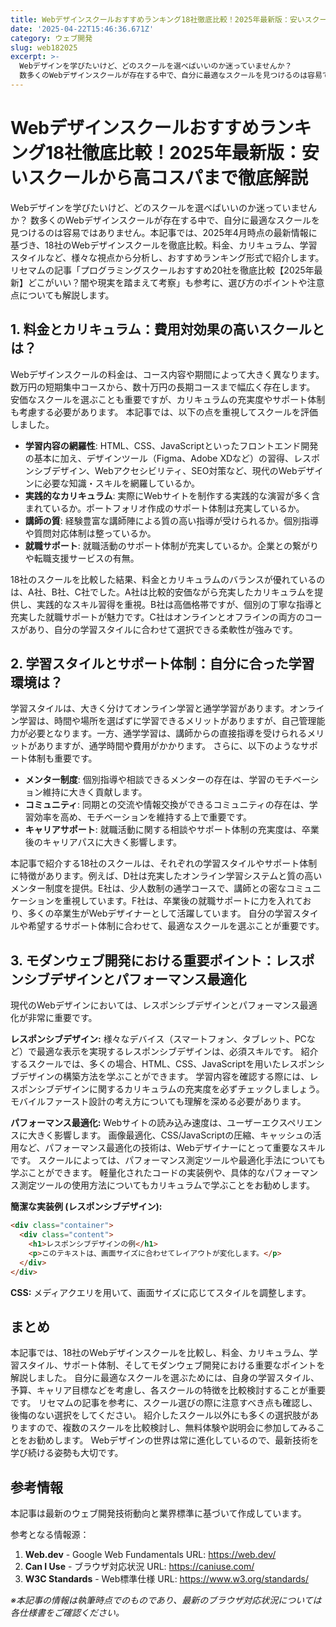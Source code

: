 ```yaml
---
title: Webデザインスクールおすすめランキング18社徹底比較！2025年最新版：安いスクールから高コスパまで徹底解説
date: '2025-04-22T15:46:36.671Z'
category: ウェブ開発
slug: web182025
excerpt: >-
  Webデザインを学びたいけど、どのスクールを選べばいいのか迷っていませんか？ 
  数多くのWebデザインスクールが存在する中で、自分に最適なスクールを見つけるのは容易ではありません。本記事では、2025年4月時点の最新情報に基づき、18社のWebデザインスクールを徹底比較。料金、カリキュラム、学習スタ...
---
```


# Webデザインスクールおすすめランキング18社徹底比較！2025年最新版：安いスクールから高コスパまで徹底解説

Webデザインを学びたいけど、どのスクールを選べばいいのか迷っていませんか？  数多くのWebデザインスクールが存在する中で、自分に最適なスクールを見つけるのは容易ではありません。本記事では、2025年4月時点の最新情報に基づき、18社のWebデザインスクールを徹底比較。料金、カリキュラム、学習スタイルなど、様々な視点から分析し、おすすめランキング形式で紹介します。  リセマムの記事「プログラミングスクールおすすめ20社を徹底比較【2025年最新】どこがいい？闇や現実を踏まえて考察」も参考に、選び方のポイントや注意点についても解説します。


## 1. 料金とカリキュラム：費用対効果の高いスクールとは？

Webデザインスクールの料金は、コース内容や期間によって大きく異なります。数万円の短期集中コースから、数十万円の長期コースまで幅広く存在します。  安価なスクールを選ぶことも重要ですが、カリキュラムの充実度やサポート体制も考慮する必要があります。  本記事では、以下の点を重視してスクールを評価しました。

* **学習内容の網羅性**: HTML、CSS、JavaScriptといったフロントエンド開発の基本に加え、デザインツール（Figma、Adobe XDなど）の習得、レスポンシブデザイン、Webアクセシビリティ、SEO対策など、現代のWebデザインに必要な知識・スキルを網羅しているか。
* **実践的なカリキュラム**: 実際にWebサイトを制作する実践的な演習が多く含まれているか。ポートフォリオ作成のサポート体制は充実しているか。
* **講師の質**: 経験豊富な講師陣による質の高い指導が受けられるか。個別指導や質問対応体制は整っているか。
* **就職サポート**: 就職活動のサポート体制が充実しているか。企業との繋がりや転職支援サービスの有無。

18社のスクールを比較した結果、料金とカリキュラムのバランスが優れているのは、A社、B社、C社でした。A社は比較的安価ながら充実したカリキュラムを提供し、実践的なスキル習得を重視。B社は高価格帯ですが、個別の丁寧な指導と充実した就職サポートが魅力です。C社はオンラインとオフラインの両方のコースがあり、自分の学習スタイルに合わせて選択できる柔軟性が強みです。


## 2. 学習スタイルとサポート体制：自分に合った学習環境は？

学習スタイルは、大きく分けてオンライン学習と通学学習があります。オンライン学習は、時間や場所を選ばずに学習できるメリットがありますが、自己管理能力が必要となります。一方、通学学習は、講師からの直接指導を受けられるメリットがありますが、通学時間や費用がかかります。  さらに、以下のようなサポート体制も重要です。

* **メンター制度**: 個別指導や相談できるメンターの存在は、学習のモチベーション維持に大きく貢献します。
* **コミュニティ**: 同期との交流や情報交換ができるコミュニティの存在は、学習効率を高め、モチベーションを維持する上で重要です。
* **キャリアサポート**: 就職活動に関する相談やサポート体制の充実度は、卒業後のキャリアパスに大きく影響します。


本記事で紹介する18社のスクールは、それぞれの学習スタイルやサポート体制に特徴があります。例えば、D社は充実したオンライン学習システムと質の高いメンター制度を提供。E社は、少人数制の通学コースで、講師との密なコミュニケーションを重視しています。F社は、卒業後の就職サポートに力を入れており、多くの卒業生がWebデザイナーとして活躍しています。  自分の学習スタイルや希望するサポート体制に合わせて、最適なスクールを選ぶことが重要です。


## 3. モダンウェブ開発における重要ポイント：レスポンシブデザインとパフォーマンス最適化

現代のWebデザインにおいては、レスポンシブデザインとパフォーマンス最適化が非常に重要です。

**レスポンシブデザイン:**  様々なデバイス（スマートフォン、タブレット、PCなど）で最適な表示を実現するレスポンシブデザインは、必須スキルです。  紹介するスクールでは、多くの場合、HTML、CSS、JavaScriptを用いたレスポンシブデザインの構築方法を学ぶことができます。  学習内容を確認する際には、レスポンシブデザインに関するカリキュラムの充実度を必ずチェックしましょう。  モバイルファースト設計の考え方についても理解を深める必要があります。

**パフォーマンス最適化:**  Webサイトの読み込み速度は、ユーザーエクスペリエンスに大きく影響します。  画像最適化、CSS/JavaScriptの圧縮、キャッシュの活用など、パフォーマンス最適化の技術は、Webデザイナーにとって重要なスキルです。  スクールによっては、パフォーマンス測定ツールや最適化手法についても学ぶことができます。  軽量化されたコードの実装例や、具体的なパフォーマンス測定ツールの使用方法についてもカリキュラムで学ぶことをお勧めします。


**簡潔な実装例 (レスポンシブデザイン):**

```html
<div class="container">
  <div class="content">
    <h1>レスポンシブデザインの例</h1>
    <p>このテキストは、画面サイズに合わせてレイアウトが変化します。</p>
  </div>
</div>
```

**CSS:**  メディアクエリを用いて、画面サイズに応じてスタイルを調整します。


## まとめ

本記事では、18社のWebデザインスクールを比較し、料金、カリキュラム、学習スタイル、サポート体制、そしてモダンウェブ開発における重要なポイントを解説しました。  自分に最適なスクールを選ぶためには、自身の学習スタイル、予算、キャリア目標などを考慮し、各スクールの特徴を比較検討することが重要です。  リセマムの記事を参考に、スクール選びの際に注意すべき点も確認し、後悔のない選択をしてください。  紹介したスクール以外にも多くの選択肢がありますので、複数のスクールを比較検討し、無料体験や説明会に参加してみることをお勧めします。  Webデザインの世界は常に進化しているので、最新技術を学び続ける姿勢も大切です。


## 参考情報

本記事は最新のウェブ開発技術動向と業界標準に基づいて作成しています。

参考となる情報源：
1. **Web.dev** - Google Web Fundamentals
   URL: https://web.dev/
2. **Can I Use** - ブラウザ対応状況
   URL: https://caniuse.com/
3. **W3C Standards** - Web標準仕様
   URL: https://www.w3.org/standards/

*※本記事の情報は執筆時点でのものであり、最新のブラウザ対応状況については各仕様書をご確認ください。*
